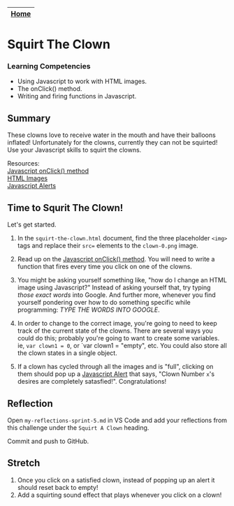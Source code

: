 [Home](../README.md)|
---|

# Squirt The Clown

### Learning Competencies

- Using Javascript to work with HTML images.
- The onClick() method.
- Writing and firing functions in Javascript.

## Summary

These clowns love to receive water in the mouth and have their balloons inflated!
Unfortunately for the clowns, currently they can not be squirted! 
Use your Javascript skills to squirt the clowns.

Resources:\
[Javascript onClick() method](https://www.w3schools.com/jsref/event_onclick.asp)\
[HTML Images](https://www.w3schools.com/html/html_images.asp)\
[Javascript Alerts](https://www.w3schools.com/jsref/met_win_alert.asp)

## Time to Squrit The Clown!

Let's get started.

1. In the `squirt-the-clown.html` document, find the three placeholder `<img>` tags and replace their `src=` elements to the `clown-0.png` image.

2. Read up on the [Javascript onClick() method](https://www.w3schools.com/jsref/event_onclick.asp).
You will need to write a function that fires every time you click on one of the clowns.

3. You might be asking yourself something like, "how do I change an HTML image using Javascript?"
Instead of asking yourself that, try typing _those exact words_ into Google. And further more, whenever you find yourself pondering over how to do something specific while programming: *TYPE THE WORDS INTO GOOGLE*.

4. In order to change to the correct image, you're going to need to keep track of the current state of the clowns. There are several ways you could do this; probably you're going to want to create some variables. ie, `var clown1 = 0`, or `var clown1 = "empty", etc. You could also store all the clown states in a single object. 

5. If a clown has cycled through all the images and is "full", clicking on them should pop up a [Javascript Alert](https://www.w3schools.com/jsref/met_win_alert.asp) that says, "Clown Number `x`'s desires are completely satasfied!". Congratulations! 

## Reflection

Open `my-reflections-sprint-5.md` in VS Code and add your reflections from this challenge under the `Squirt A Clown` heading.

Commit and push to GitHub.

## Stretch

1. Once you click on a satisfied clown, instead of popping up an alert it should reset back to empty!
2. Add a squirting sound effect that plays whenever you click on a clown!